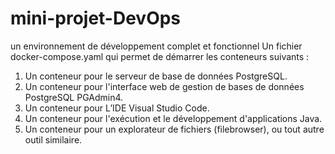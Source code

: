 # mini-projet-DevOps
un environnement de  développement complet et fonctionnel
 Un fichier docker-compose.yaml qui permet de démarrer les conteneurs suivants : 
1. Un conteneur pour le serveur de base de données PostgreSQL. 
2. Un conteneur pour l'interface web de gestion de bases de données 
PostgreSQL PGAdmin4. 
3. Un conteneur pour L’IDE Visual Studio Code. 
4. Un conteneur pour l'exécution et le développement d'applications 
Java. 
5. Un conteneur pour un explorateur de fichiers (filebrowser), ou tout 
autre outil similaire.
